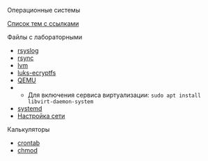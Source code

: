 Операционные системы

[Список тем с ссылками](https://69darling69.github.io/op/)

Файлы с лабораторными
+ [rsyslog](rsyslog.pdf)
+ [rsync](rsync.pdf)
+ [lvm](lvm.pdf)
+ [luks-ecryptfs](luks-ecryptfs.pdf)
+ [QEMU](QEMU.pdf)
+ + Для включения сервиса виртуализации: `sudo apt install libvirt-daemon-system`
+ [systemd](SystemD.pdf)
+ [Настройка сети](ethernet.pdf)

Калькуляторы
+ [crontab](https://crontab.guru/)
+ [chmod](https://chmod-calculator.com/)
